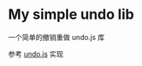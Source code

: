 # My simple undo lib
 
一个简单的撤销重做 undo.js 库

参考 [undo.js](https://github.com/jzaefferer/undo/blob/master/undo.js) 实现
